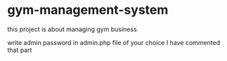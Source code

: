 # gym-management-system

this project is about managing gym business

write admin password in admin.php file of your choice I have commented that part
